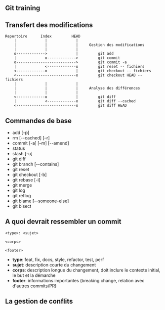 Git training
------------

## Transfert des modifications

```
Repertoire      Index         HEAD
    |             |             |
    |             |             |     Gestion des modifications
    |             |             |
    o------------->             |         git add
    |             o------------->         git commit
    o--------------------------->         git commit -a
    |             <-------------o         git reset -- fichiers
    <-------------o             |         git checkout -- fichiers
    <---------------------------o         git checkout HEAD -- fichiers
    |             |             |
    |             |             |     Analyse des différences
    |             |             |
    <-------------o             |         git diff
    |             <-------------o         git diff --cached
    <---------------------------o         git diff HEAD
```
    
## Commandes de base

- add [-p]
- rm [--cached] [–r]
- commit [-a] [–m] [--amend]
- status
- stash [-u]
- git diff
- git branch [--contains]
- git reset
- git checkout [-b]
- git rebase [-i]
- git merge
- git log
- git reflog
- git blame [--someone-else]
- git bisect

## A quoi devrait ressembler un commit
```
<type>: <sujet>

<corps>

<footer>
```

- **type**: feat, fix, docs, style, refactor, test, perf
- **sujet**: description courte du changement
- **corps**: description longue du changement, doit inclure le contexte initial, le but et la démarche
- **footer**: informations importantes (breaking change, relation avec d'autres commits/PR)

## La gestion de conflits
